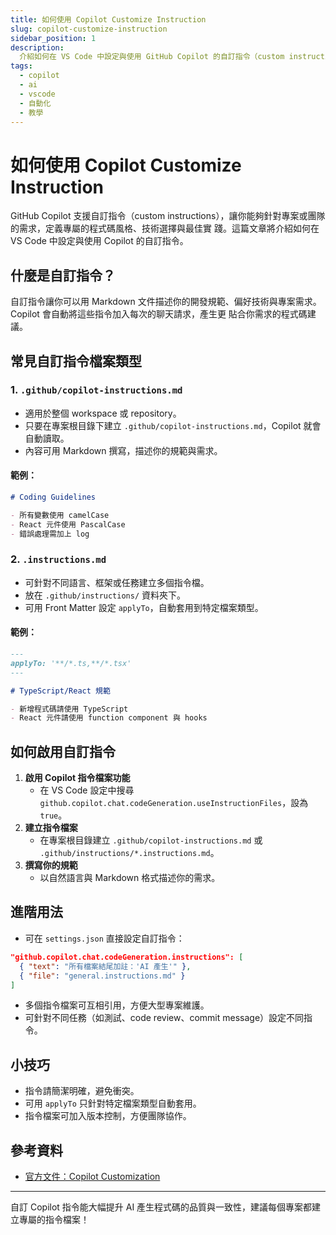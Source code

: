 ```yaml
---
title: 如何使用 Copilot Customize Instruction
slug: copilot-customize-instruction
sidebar_position: 1
description:
  介紹如何在 VS Code 中設定與使用 GitHub Copilot 的自訂指令（custom instructions），提升 AI 產生程式碼的品質與一致性。
tags:
  - copilot
  - ai
  - vscode
  - 自動化
  - 教學
---
```


# 如何使用 Copilot Customize Instruction

GitHub Copilot 支援自訂指令（custom instructions），讓你能夠針對專案或團隊的需求，定義專屬的程式碼風格、技術選擇與最佳實
踐。這篇文章將介紹如何在 VS Code 中設定與使用 Copilot 的自訂指令。

## 什麼是自訂指令？

自訂指令讓你可以用 Markdown 文件描述你的開發規範、偏好技術與專案需求。Copilot 會自動將這些指令加入每次的聊天請求，產生更
貼合你需求的程式碼建議。

## 常見自訂指令檔案類型

### 1. `.github/copilot-instructions.md`

- 適用於整個 workspace 或 repository。
- 只要在專案根目錄下建立 `.github/copilot-instructions.md`，Copilot 就會自動讀取。
- 內容可用 Markdown 撰寫，描述你的規範與需求。

#### 範例：

```markdown
# Coding Guidelines

- 所有變數使用 camelCase
- React 元件使用 PascalCase
- 錯誤處理需加上 log
```

### 2. `.instructions.md`

- 可針對不同語言、框架或任務建立多個指令檔。
- 放在 `.github/instructions/` 資料夾下。
- 可用 Front Matter 設定 `applyTo`，自動套用到特定檔案類型。

#### 範例：

```markdown
---
applyTo: '**/*.ts,**/*.tsx'
---

# TypeScript/React 規範

- 新增程式碼請使用 TypeScript
- React 元件請使用 function component 與 hooks
```

## 如何啟用自訂指令

1. **啟用 Copilot 指令檔案功能**
   - 在 VS Code 設定中搜尋 `github.copilot.chat.codeGeneration.useInstructionFiles`，設為 `true`。
2. **建立指令檔案**
   - 在專案根目錄建立 `.github/copilot-instructions.md` 或 `.github/instructions/*.instructions.md`。
3. **撰寫你的規範**
   - 以自然語言與 Markdown 格式描述你的需求。

## 進階用法

- 可在 `settings.json` 直接設定自訂指令：

```json
"github.copilot.chat.codeGeneration.instructions": [
  { "text": "所有檔案結尾加註：'AI 產生'" },
  { "file": "general.instructions.md" }
]
```

- 多個指令檔案可互相引用，方便大型專案維護。
- 可針對不同任務（如測試、code review、commit message）設定不同指令。

## 小技巧

- 指令請簡潔明確，避免衝突。
- 可用 `applyTo` 只針對特定檔案類型自動套用。
- 指令檔案可加入版本控制，方便團隊協作。

## 參考資料

- [官方文件：Copilot Customization](https://code.visualstudio.com/docs/copilot/copilot-customization)

---

自訂 Copilot 指令能大幅提升 AI 產生程式碼的品質與一致性，建議每個專案都建立專屬的指令檔案！
